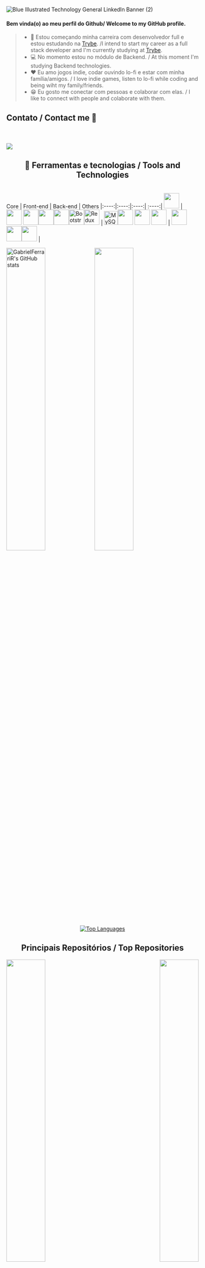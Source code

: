 ![Blue Illustrated Technology General LinkedIn Banner (2)](https://user-images.githubusercontent.com/90651107/170770932-1aa4b352-7099-4d63-a190-6c82f8ebfac9.png)

<h4> Bem vinda(o) ao meu perfil do Github/ Welcome to my GitHub profile. </h4>

>* 📖 Estou começando minha carreira com desenvolvedor full e estou estudando na [Trybe](https://www.betrybe.com/). /I intend to start my career as a full stack developer and I'm currently studying at [Trybe](https://www.betrybe.com/).
>* 💻 No momento estou no módulo de Backend. / At this moment I'm  studying Backend technologies.
>* ❤️ Eu amo jogos indie, codar ouvindo lo-fi e estar com minha família/amigos. / I love indie games, listen to lo-fi while coding and being wiht my family/friends.
>* 😁 Eu gosto me conectar com pessoas e colaborar com elas. / I like to connect with people and colaborate with them.

<h2>Contato / Contact me 🤝<h2>
<br/>

<a href="https://www.linkedin.com/in/gabriel-ribeiro-bioufmg/">
  <img src="https://img.shields.io/badge/LinkedIn-0077B5?style=for-the-badge&logo=linkedin&logoColor=white">
</a>

<br/>

<h2 align="center"> 📖 Ferramentas e tecnologias / Tools and Technologies </h2>
<br/>
Core | Front-end | Back-end | Others
|:----:|:----:|:----:| :----:|
<img src="https://cdn.jsdelivr.net/gh/devicons/devicon/icons/javascript/javascript-original.svg" width="40" height="40"/> | <img src="https://cdn.jsdelivr.net/gh/devicons/devicon/icons/css3/css3-original.svg" width="40" height="40"/> <img src="https://cdn.jsdelivr.net/gh/devicons/devicon/icons/html5/html5-original.svg" width="40" height="40"/><img src="https://cdn.jsdelivr.net/gh/devicons/devicon/icons/react/react-original.svg" width="40" height="40"/><img src="https://cdn.jsdelivr.net/gh/devicons/devicon/icons/jest/jest-plain.svg" width="40" height="40"/><a href="https://getbootstrap.com/" target="_blank" rel="noreferrer"><img src="https://raw.githubusercontent.com/danielcranney/readme-generator/main/public/icons/skills/bootstrap-colored.svg" width="40" height="40" alt="Bootstrap" /></a><a href="https://redux.js.org/" target="_blank" rel="noreferrer"><img src="https://raw.githubusercontent.com/danielcranney/readme-generator/main/public/icons/skills/redux-colored.svg" width="40" height="40" alt="Redux" /></a> | <img src="https://raw.githubusercontent.com/danielcranney/readme-generator/main/public/icons/skills/mysql-colored.svg" width="36" height="36" alt="MySQL" /><img src="https://cdn.jsdelivr.net/gh/devicons/devicon/icons/nodejs/nodejs-original.svg" width="40" height="40"/> <img src="https://cdn.jsdelivr.net/gh/devicons/devicon/icons/mocha/mocha-plain.svg"  width="40" height="40"/>  <img src="https://cdn.jsdelivr.net/gh/devicons/devicon/icons/express/express-original.svg" width="40" height="40"/> | <img src="https://cdn.jsdelivr.net/gh/devicons/devicon/icons/git/git-original.svg" width="40" height="40"/><img src="https://cdn.jsdelivr.net/gh/devicons/devicon/icons/bash/bash-original.svg" width="40" height="40"/><img src="https://cdn.jsdelivr.net/gh/devicons/devicon/icons/docker/docker-plain-wordmark.svg" width="40" height="40"/> |

<br/>
  
<a href="http://www.github.com/GabrielFerrariR"><img src="https://github-readme-stats.vercel.app/api?username=GabrielFerrariR&show_icons=true&hide=&count_private=true&title_color=facc15&text_color=ffffff&icon_color=0891b2&bg_color=181824&hide_border=true&show_icons=true" alt="GabrielFerrariR's GitHub stats" width="45%"/></a> <img src="https://github-readme-streak-stats.herokuapp.com/?user=GabrielFerrariR&stroke=ffffff&background=181824&ring=facc15&fire=facc15&currStreakNum=ffffff&currStreakLabel=facc15&sideNums=ffffff&sideLabels=ffffff&dates=ffffff&hide_border=true" width="45%"/></a>                  
<p align="center">
<a href="https://github.com/GabrielFerrariR" align="center"><img src="https://github-readme-stats.vercel.app/api/top-langs/?username=GabrielFerrariR&langs_count=10&title_color=facc15&text_color=ffffff&icon_color=0891b2&bg_color=181824&hide_border=true&locale=en&custom_title=Top%20%Languages" alt="Top Languages" align="center"/></a>
</p>
</b>
 </div>

<h2 align="center">Principais Repositórios / Top Repositories</h2>

<div width="100%" align="center"><a href="https://github.com/GabrielFerrariR/Recipes-App" align="left"><img align="left" width="45%" src="https://github-readme-stats.vercel.app/api/pin/?username=GabrielFerrariR&repo=Recipes-App&title_color=facc15&text_color=ffffff&icon_color=0891b2&bg_color=181824&hide_border=true&locale=en" /></a><a href="https://github.com/GabrielFerrariR/Wallet" align="right"><img align="right" width="45%" src="https://github-readme-stats.vercel.app/api/pin/?username=GabrielFerrariR&repo=Wallet&title_color=facc15&text_color=ffffff&icon_color=0891b2&bg_color=181824&hide_border=true&locale=en" /></a></div><br /><br /><br /><br /><br /><br /><br />


<div width="100%" align="center"><a href="https://github.com/GabrielFerrariR/Trivia-project" align="left"><img align="left" width="45%" src="https://github-readme-stats.vercel.app/api/pin/?username=GabrielFerrariR&repo=Trivia-project&title_color=facc15&text_color=ffffff&icon_color=0891b2&bg_color=181824&hide_border=true&locale=en" /></a><a href="https://github.com/GabrielFerrariR/Trybetunes" align="right"><img align="right" width="45%" src="https://github-readme-stats.vercel.app/api/pin/?username=GabrielFerrariR&repo=Trybetunes&title_color=facc15&text_color=ffffff&icon_color=0891b2&bg_color=181824&hide_border=true&locale=en" /></a><br /><br /><br /><br /><br /><br /><br />

<div width="100%" align="center">
  <a href="https://github.com/GabrielFerrariR/React-testing-library" align="center"><img align="center" width="45%" src="https://github-readme-stats.vercel.app/api/pin/?username=GabrielFerrariR&repo=React-testing-library&title_color=facc15&text_color=ffffff&icon_color=0891b2&bg_color=181824&hide_border=true&locale=en" /></a>
</div>

